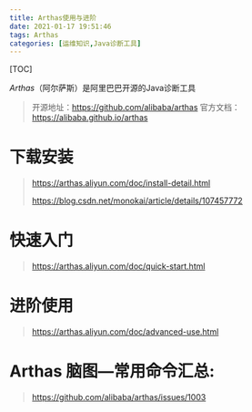 ```yaml
---
title: Arthas使用与进阶
date: 2021-01-17 19:51:46
tags: Arthas
categories: [运维知识,Java诊断工具]
---
```


[TOC]

<!--more-->

*Arthas*（阿尔萨斯）是阿里巴巴开源的Java诊断工具

>开源地址：https://github.com/alibaba/arthas
>官方文档：https://alibaba.github.io/arthas

# 下载安装

> https://arthas.aliyun.com/doc/install-detail.html
>
> https://blog.csdn.net/monokai/article/details/107457772

# 快速入门

> https://arthas.aliyun.com/doc/quick-start.html

# 进阶使用

> https://arthas.aliyun.com/doc/advanced-use.html

# Arthas 脑图—常用命令汇总:

> https://github.com/alibaba/arthas/issues/1003